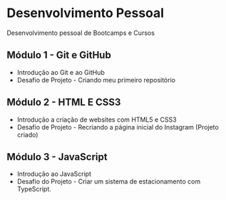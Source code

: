 # Desenvolvimento Pessoal
Desenvolvimento pessoal de Bootcamps e Cursos

## Módulo 1 - Git e GitHub

- Introdução ao Git e ao GitHub
- Desafio de Projeto - Criando meu primeiro repositório

## Módulo 2 - HTML E CSS3

- Introdução a criação de websites com HTML5 e CSS3
- Desafio de Projeto - Recriando a página inicial do Instagram (Projeto criado)

## Módulo 3 - JavaScript

- Introdução ao JavaScript
- Desafio do Projeto - Criar um sistema de estacionamento com TypeScript.